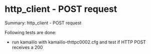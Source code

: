 # http_client - POST request #

Summary: http_client - POST request

Following tests are done:

  * run kamailio with kamailio-thttpc0002.cfg and test if HTTP POST receives a 200

